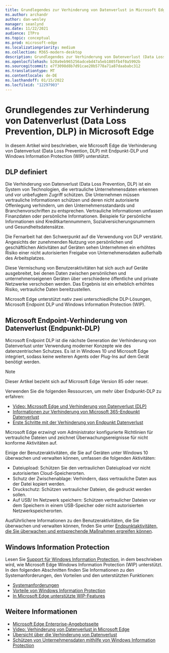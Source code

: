 ```yaml
---
title: Grundlegendes zur Verhinderung von Datenverlust in Microsoft Edge
ms.author: archandr
author: dan-wesley
manager: seanlynd
ms.date: 11/22/2021
audience: ITPro
ms.topic: conceptual
ms.prod: microsoft-edge
ms.localizationpriority: medium
ms.collection: M365-modern-desktop
description: Grundlegendes zur Verhinderung von Datenverlust (Data Loss Prevention, DLP) in Microsoft Edge
ms.openlocfilehash: b20a9eb965256adcebd47a5eb1805fb4f0a5992b
ms.sourcegitcommit: e7f3098d8b7d91cae20b5778a71a87daababc312
ms.translationtype: MT
ms.contentlocale: de-DE
ms.lasthandoff: 01/15/2022
ms.locfileid: "12297903"
---
```

# <a name="understand-data-loss-prevention-dlp-in-microsoft-edge"></a>Grundlegendes zur Verhinderung von Datenverlust (Data Loss Prevention, DLP) in Microsoft Edge

In diesem Artikel wird beschrieben, wie Microsoft Edge die Verhinderung von Datenverlust (Data Loss Prevention, DLP) mit Endpunkt-DLP und Windows Information Protection (WIP) unterstützt.

## <a name="dlp-defined"></a>DLP definiert

Die Verhinderung von Datenverlust (Data Loss Prevention, DLP) ist ein System von Technologien, die vertrauliche Unternehmensdaten erkennen und vor unbefugtem Zugriff schützen. Die Unternehmen müssen vertrauliche Informationen schützen und deren nicht autorisierte Offenlegung verhindern, um den Unternehmensstandards und Branchenvorschriften zu entsprechen. Vertrauliche Informationen umfassen Finanzdaten oder persönliche Informationen. Beispiele für persönliche Informationen sind Kreditkartennummern, Sozialversicherungsnummern und Gesundheitsdatensätze.

Die Fernarbeit hat den Schwerpunkt auf die Verwendung von DLP verstärkt. Angesichts der zunehmenden Nutzung von persönlichen und geschäftlichen Aktivitäten auf Geräten sehen Unternehmen ein erhöhtes Risiko einer nicht autorisierten Freigabe von Unternehmensdaten außerhalb des Arbeitsplatzes.

Diese Vermischung von Benutzeraktivitäten hat sich auch auf Geräte ausgebreitet, bei denen Daten zwischen persönlichen und unternehmenseigenen Geräten über verschiedene öffentliche und private Netzwerke verschoben werden. Das Ergebnis ist ein erheblich erhöhtes Risiko, vertrauliche Daten bereitzustellen.

Microsoft Edge unterstützt nativ zwei unterschiedliche DLP-Lösungen, Microsoft Endpoint DLP und Windows Information Protection (WIP).

## <a name="microsoft-endpoint-data-loss-prevention-endpoint-dlp"></a>Microsoft Endpoint-Verhinderung von Datenverlust (Endpunkt-DLP)

Microsoft Endpoint DLP ist die nächste Generation der Verhinderung von Datenverlust unter Verwendung moderner Konzepte wie des datenzentrischen Schutzes. Es ist in Windows 10 und Microsoft Edge integriert, sodass keine weiteren Agents oder Plug-Ins auf dem Gerät benötigt werden.

> [!NOTE]
> Dieser Artikel bezieht sich auf Microsoft Edge Version 85 oder neuer.

Verwenden Sie die folgenden Ressourcen, um mehr über Endpunkt-DLP zu erfahren:

- [Video: Microsoft Edge und Verhinderung von Datenverlust (DLP)](microsoft-edge-video-security-dlp.md)
- [Informationen zur Verhinderung von Microsoft 365-Endpunkt Datenverlust](/microsoft-365/compliance/endpoint-dlp-learn-about?preserve-view=true&view=o365-worldwide)
- [Erste Schritte mit der Verhinderung von Endpunkt Datenverlust](/microsoft-365/compliance/endpoint-dlp-getting-started?preserve-view=true&view=o365-worldwide)

Microsoft Edge erzwingt vom Administrator konfigurierte Richtlinien für vertrauliche Dateien und zeichnet Überwachungsereignisse für nicht konforme Aktivitäten auf.

Einige der Benutzeraktivitäten, die Sie auf Geräten unter Windows 10 überwachen und verwalten können, umfassen die folgenden Aktivitäten:

- Dateiupload: Schützen Sie den vertraulichen Dateiupload vor nicht autorisierten Cloud-Speicherorten. <!-- The next 3 screenshots show a sequence where a user tries to drop a sensitive data file on to their local storage.-->
- Schutz der Zwischenablage: Verhindern, dass vertrauliche Daten aus der Datei kopiert werden.
- Druckschutz: Schützen vertraulicher Dateien, die gedruckt werden sollen.
- Auf USB/ Im Netzwerk speichern: Schützen vertraulicher Dateien vor dem Speichern in einem USB-Speicher oder nicht autorisierten Netzwerkspeicherorten.

Ausführlichere Informationen zu den Benutzeraktivitäten, die Sie überwachen und verwalten können, finden Sie unter [Endpunktaktivitäten, die Sie überwachen und entsprechende Maßnahmen ergreifen können](/microsoft-365/compliance/endpoint-dlp-learn-about?preserve-view=true&view=o365-worldwide#endpoint-activities-you-can-monitor-and-take-action-on).

## <a name="windows-information-protection"></a>Windows Information Protection

Lesen Sie [Support für Windows Information Protection](./microsoft-edge-security-windows-information-protection.md), in dem beschrieben wird, wie Microsoft Edge Windows Information Protection (WIP) unterstützt. In den folgenden Abschnitten finden Sie Informationen zu den Systemanforderungen, den Vorteilen und den unterstützten Funktionen:

- [Systemanforderungen](./microsoft-edge-security-windows-information-protection.md#system-requirements)
- [Vorteile von Windows Information Protection](./microsoft-edge-security-windows-information-protection.md#windows-information-protection-benefits)
- [In Microsoft Edge unterstützte WIP-Features](./microsoft-edge-security-windows-information-protection.md#wip-features-supported-in-microsoft-edge)

## <a name="see-also"></a>Weitere Informationen

- [Microsoft Edge Enterprise-Angebotsseite](https://aka.ms/EdgeEnterprise)
- [Video: Verhinderung von Datenverlust in Microsoft Edge](https://www.youtube.com/watch?v=dLD04U9eTqg)
- [Übersicht über die Verhinderung von Datenverlust](/microsoft-365/compliance/data-loss-prevention-policies?preserve-view=true&view=o365-worldwide)
- [Schützen von Unternehmensdaten mithilfe von Windows Information Protection](/windows/security/information-protection/windows-information-protection/protect-enterprise-data-using-wip)